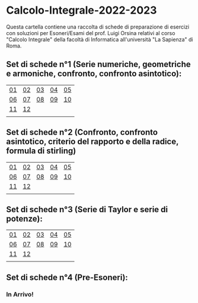 # Calcolo-Integrale-2022-2023
Questa cartella contiene una raccolta di schede di preparazione di esercizi con soluzioni per Esoneri/Esami del prof. Luigi Orsina relativi al corso "Calcolo Integrale" della facoltà di Informatica all'università "La Sapienza" di Roma.

## Set di schede n°1 (Serie numeriche, geometriche e armoniche, confronto, confronto asintotico):
|    |    |    |    |    |
|----|----|----|----|----|
| [01](SchedeA1/00077.pdf) | [02](SchedeA1/00094.pdf)| [03](SchedeA1/00126.pdf) | [04](/SchedeA1/00147.pdf) | [05](/SchedeA1/00166.pdf)
| [06](/SchedeA1/00187.pdf) | [07](/SchedeA1/00193.pdf) | [08](/SchedeA1/00194.pdf) | [09](SchedeA1/00198.pdf) | [10](SchedeA1/00220.pdf)
| [11](SchedeA1/00253.pdf) | [12](SchedeA1/00238.pdf) |  |  | 
|  |  |  |  |  |

## Set di schede n°2 (Confronto, confronto asintotico, criterio del rapporto e della radice, formula di stirling)
|    |    |    |    |    |
|----|----|----|----|----|
| [01](SchedeA2/00015.pdf) | [02](SchedeA2/00018.pdf)| [03](SchedeA2/00032.pdf) | [04](/SchedeA2/00035.pdf) | [05](/SchedeA2/00036.pdf)
| [06](/SchedeA2/00051.pdf) | [07](/SchedeA2/00076.pdf) | [08](/SchedeA2/00078.pdf) | [09](SchedeA2/00080.pdf) | [10](SchedeA2/00100.pdf)
| [11](SchedeA2/00122.pdf) | [12](SchedeA2/00005.pdf) |  |  | 
|  |  |  |  |  |

## Set di schede n°3 (Serie di Taylor e serie di potenze):
|    |    |    |    |    |
|----|----|----|----|----|
| [01](SchedeA3/00015.pdf) | [02](SchedeA3/00018.pdf)| [03](SchedeA3/00033.pdf) | [04](/SchedeA3/00036.pdf) | [05](/SchedeA3/00037.pdf)
| [06](/SchedeA3/00053.pdf) | [07](/SchedeA3/00079.pdf) | [08](/SchedeA3/00082.pdf) | [09](SchedeA3/00084.pdf) | [10](SchedeA3/00104.pdf)
| [11](SchedeA3/00127.pdf) | [12](SchedeA3/00005.pdf) |  |  | 
|  |  |  |  |  |

## Set di schede n°4 (Pre-Esoneri):
### In Arrivo!
